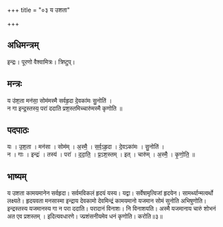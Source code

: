 +++
title = "०३ य उशता"

+++
## अधिमन्त्रम्
इन्द्रः। पूरणो वैश्वामित्रः। त्रिष्टुप्।

## मन्त्रः
य उ॑श॒ता मन॑सा॒ सोम॑मस्मै सर्वहृ॒दा दे॒वका॑मः सु॒नोति॑ ।  
न गा इन्द्र॒स्तस्य॒ परा॑ ददाति प्रश॒स्तमिच्चारु॑मस्मै कृणोति ॥

## पदपाठः
यः । उ॒श॒ता । मन॑सा । सोम॑म् । अ॒स्मै॒ । स॒र्व॒ऽहृ॒दा । दे॒वऽका॑मः । सु॒नोति॑ ।  
न । गाः । इन्द्रः॑ । तस्य॑ । परा॑ । द॒दा॒ति॒ । प्र॒ऽश॒स्तम् । इत् । चारु॑म् । अ॒स्मै॒ । कृ॒णो॒ति॒ ॥

## भाष्यम्
य उशता कामयमानेन सर्वहृदा। सर्वमविकलं हृदयं यस्य। यद्वा। सर्वेषामृत्विजां हृदयेन। सामर्थ्यान्मत्वर्थो लक्ष्यते। हृदयवता मनसास्मा इन्द्राय देवकामो देवमिन्द्रं कामयमानो यजमान सोमं सुनोति अभिषुणोति। इन्द्रस्तस्य यजमानस्य गा न परा ददाति। परादानं विनाशः। नि विनाशयति। अस्मै यजमानाय चारुं शोभनं अत एव प्रशस्तम् । इदित्यवधारणे। ज्प्रशंसनीयमेव धनं कृणोति। करोति॥३॥